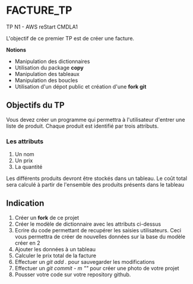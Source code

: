 # FACTURE_TP
TP N1 - AWS reStart CMDLA1

L'objectif de ce premier TP est de créer une facture.

**Notions**
- Manipulation des dictionnaires
- Utilisation du package **copy**
- Manipulation des tableaux
- Manipulation des boucles
- Utilisation d'un dépot public et création d'une **fork git** 

## Objectifs du TP
<p>Vous devez créer un programme qui permettra à l'utilisateur d'entrer une liste de produit. Chaque produit est identifié par trois attributs.</p>

### Les attributs
1. Un nom
2. Un prix
3. La quantité 

<p>Les différents produits devront être stockés dans un tableau. Le coût total sera calculé à partir de l'ensemble des produits présents dans le tableau </p>

## Indication

1. Créer un **fork** de ce projet
2. Créer le modèle de dictionnaire avec les attributs ci-dessus
3. Ecrire du code permettant de recupérer les saisies utilisateurs. Ceci vous permettra de créer de nouvelles données sur la base du modèle créer en 2
4. Ajouter les données à un tableau
5. Calculer le prix total de la facture
6. Effectuer un *git add .* pour sauvegarder les modifications
7. Effectuer un *git commit - m "<votre message>"* pour créer une photo de votre projet
8. Pousser votre code sur votre repository github. 